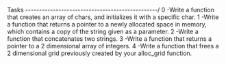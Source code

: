 Tasks
------------------------------------------------/
	0 -Write a function that creates an array of chars, and initializes it with a specific char.
	1 -Write a function that returns a pointer to a newly allocated space in memory, which contains a copy of the string given as a parameter.
	2 -Write a function that concatenates two strings.
	3 -Write a function that returns a pointer to a 2 dimensional array of integers.
	4 -Write a function that frees a 2 dimensional grid previously created by your alloc_grid function.
